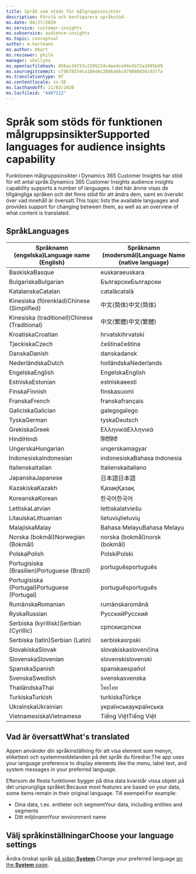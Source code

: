 ```yaml
---
title: Språk som stöds för målgruppsinsikter
description: Förstå och konfigurera språkstöd.
ms.date: 04/27/2020
ms.service: customer-insights
ms.subservice: audience-insights
ms.topic: conceptual
author: m-hartmann
ms.author: mhart
ms.reviewer: philk
manager: shellyha
ms.openlocfilehash: 856ac34f53c2395224c4ee4ce94e5b72a3495b89
ms.sourcegitcommit: cf9b78559ca189d4c2086a66c879098d56c0377a
ms.translationtype: HT
ms.contentlocale: sv-SE
ms.lasthandoff: 11/03/2020
ms.locfileid: "4407112"
---
```

# <a name="supported-languages-for-audience-insights-capability"></a><span data-ttu-id="403be-103">Språk som stöds för funktionen målgruppsinsikter</span><span class="sxs-lookup"><span data-stu-id="403be-103">Supported languages for audience insights capability</span></span>

<span data-ttu-id="403be-104">Funktionen målgruppsinsikter i Dynamics 365 Customer Insights har stöd för ett antal språk.</span><span class="sxs-lookup"><span data-stu-id="403be-104">Dynamics 365 Customer Insights audience insights capability supports a number of languages.</span></span> <span data-ttu-id="403be-105">I det här ämne visas de tillgängliga språken och det finns stöd för att ändra dem, samt en översikt över vad innehåll är översatt.</span><span class="sxs-lookup"><span data-stu-id="403be-105">This topic lists the available languages and provides support for changing between them, as well as an overview of what content is translated.</span></span>

## <a name="languages"></a><span data-ttu-id="403be-106">Språk</span><span class="sxs-lookup"><span data-stu-id="403be-106">Languages</span></span>

| <span data-ttu-id="403be-107">Språknamn (engelska)</span><span class="sxs-lookup"><span data-stu-id="403be-107">Language name (English)</span></span>|  <span data-ttu-id="403be-108">Språknamn (modersmål)</span><span class="sxs-lookup"><span data-stu-id="403be-108">Language Name (native language)</span></span> |
| ------------- | ------------- |
| <span data-ttu-id="403be-109">Baskiska</span><span class="sxs-lookup"><span data-stu-id="403be-109">Basque</span></span> | <span data-ttu-id="403be-110">euskara</span><span class="sxs-lookup"><span data-stu-id="403be-110">euskara</span></span> |
| <span data-ttu-id="403be-111">Bulgariska</span><span class="sxs-lookup"><span data-stu-id="403be-111">Bulgarian</span></span> | <span data-ttu-id="403be-112">Български</span><span class="sxs-lookup"><span data-stu-id="403be-112">Български</span></span> |
| <span data-ttu-id="403be-113">Katalanska</span><span class="sxs-lookup"><span data-stu-id="403be-113">Catalan</span></span> | <span data-ttu-id="403be-114">català</span><span class="sxs-lookup"><span data-stu-id="403be-114">català</span></span> |
| <span data-ttu-id="403be-115">Kinesiska (förenklad)</span><span class="sxs-lookup"><span data-stu-id="403be-115">Chinese (Simplified)</span></span> | <span data-ttu-id="403be-116">中文(简体)</span><span class="sxs-lookup"><span data-stu-id="403be-116">中文(简体)</span></span> |
| <span data-ttu-id="403be-117">Kinesiska (traditionell)</span><span class="sxs-lookup"><span data-stu-id="403be-117">Chinese (Traditional)</span></span> | <span data-ttu-id="403be-118">中文(繁體)</span><span class="sxs-lookup"><span data-stu-id="403be-118">中文(繁體)</span></span> |
| <span data-ttu-id="403be-119">Kroatiska</span><span class="sxs-lookup"><span data-stu-id="403be-119">Croatian</span></span> | <span data-ttu-id="403be-120">hrvatski</span><span class="sxs-lookup"><span data-stu-id="403be-120">hrvatski</span></span> |
| <span data-ttu-id="403be-121">Tjeckiska</span><span class="sxs-lookup"><span data-stu-id="403be-121">Czech</span></span> | <span data-ttu-id="403be-122">čeština</span><span class="sxs-lookup"><span data-stu-id="403be-122">čeština</span></span> |
| <span data-ttu-id="403be-123">Danska</span><span class="sxs-lookup"><span data-stu-id="403be-123">Danish</span></span> | <span data-ttu-id="403be-124">danska</span><span class="sxs-lookup"><span data-stu-id="403be-124">dansk</span></span> |
| <span data-ttu-id="403be-125">Nederländska</span><span class="sxs-lookup"><span data-stu-id="403be-125">Dutch</span></span> | <span data-ttu-id="403be-126">holländska</span><span class="sxs-lookup"><span data-stu-id="403be-126">Nederlands</span></span> |
| <span data-ttu-id="403be-127">Engelska</span><span class="sxs-lookup"><span data-stu-id="403be-127">English</span></span> | <span data-ttu-id="403be-128">Engelska</span><span class="sxs-lookup"><span data-stu-id="403be-128">English</span></span> |
| <span data-ttu-id="403be-129">Estniska</span><span class="sxs-lookup"><span data-stu-id="403be-129">Estonian</span></span> | <span data-ttu-id="403be-130">estniska</span><span class="sxs-lookup"><span data-stu-id="403be-130">eesti</span></span> |
| <span data-ttu-id="403be-131">Finska</span><span class="sxs-lookup"><span data-stu-id="403be-131">Finnish</span></span> | <span data-ttu-id="403be-132">finska</span><span class="sxs-lookup"><span data-stu-id="403be-132">suomi</span></span> |
| <span data-ttu-id="403be-133">Franska</span><span class="sxs-lookup"><span data-stu-id="403be-133">French</span></span> | <span data-ttu-id="403be-134">franska</span><span class="sxs-lookup"><span data-stu-id="403be-134">français</span></span> |
| <span data-ttu-id="403be-135">Galiciska</span><span class="sxs-lookup"><span data-stu-id="403be-135">Galician</span></span> | <span data-ttu-id="403be-136">galego</span><span class="sxs-lookup"><span data-stu-id="403be-136">galego</span></span> |
| <span data-ttu-id="403be-137">Tyska</span><span class="sxs-lookup"><span data-stu-id="403be-137">German</span></span> | <span data-ttu-id="403be-138">tyska</span><span class="sxs-lookup"><span data-stu-id="403be-138">Deutsch</span></span> |
| <span data-ttu-id="403be-139">Grekiska</span><span class="sxs-lookup"><span data-stu-id="403be-139">Greek</span></span> | <span data-ttu-id="403be-140">Ελληνικά</span><span class="sxs-lookup"><span data-stu-id="403be-140">Ελληνικά</span></span> |
| <span data-ttu-id="403be-141">Hindi</span><span class="sxs-lookup"><span data-stu-id="403be-141">Hindi</span></span> | <span data-ttu-id="403be-142">हिंदी</span><span class="sxs-lookup"><span data-stu-id="403be-142">हिंदी</span></span> |
| <span data-ttu-id="403be-143">Ungerska</span><span class="sxs-lookup"><span data-stu-id="403be-143">Hungarian</span></span> | <span data-ttu-id="403be-144">ungerska</span><span class="sxs-lookup"><span data-stu-id="403be-144">magyar</span></span> |
| <span data-ttu-id="403be-145">Indonesiska</span><span class="sxs-lookup"><span data-stu-id="403be-145">Indonesian</span></span> | <span data-ttu-id="403be-146">indonesiska</span><span class="sxs-lookup"><span data-stu-id="403be-146">Bahasa Indonesia</span></span> |
| <span data-ttu-id="403be-147">Italienska</span><span class="sxs-lookup"><span data-stu-id="403be-147">Italian</span></span> | <span data-ttu-id="403be-148">Italienska</span><span class="sxs-lookup"><span data-stu-id="403be-148">italiano</span></span> |
| <span data-ttu-id="403be-149">Japanska</span><span class="sxs-lookup"><span data-stu-id="403be-149">Japanese</span></span> | <span data-ttu-id="403be-150">日本語</span><span class="sxs-lookup"><span data-stu-id="403be-150">日本語</span></span> |
| <span data-ttu-id="403be-151">Kazakiska</span><span class="sxs-lookup"><span data-stu-id="403be-151">Kazakh</span></span> | <span data-ttu-id="403be-152">Қазақ</span><span class="sxs-lookup"><span data-stu-id="403be-152">Қазақ</span></span> |
| <span data-ttu-id="403be-153">Koreanska</span><span class="sxs-lookup"><span data-stu-id="403be-153">Korean</span></span> | <span data-ttu-id="403be-154">한국어</span><span class="sxs-lookup"><span data-stu-id="403be-154">한국어</span></span> |
| <span data-ttu-id="403be-155">Lettiska</span><span class="sxs-lookup"><span data-stu-id="403be-155">Latvian</span></span> | <span data-ttu-id="403be-156">lettiska</span><span class="sxs-lookup"><span data-stu-id="403be-156">latviešu</span></span> |
| <span data-ttu-id="403be-157">Litauiska</span><span class="sxs-lookup"><span data-stu-id="403be-157">Lithuanian</span></span> | <span data-ttu-id="403be-158">lietuvių</span><span class="sxs-lookup"><span data-stu-id="403be-158">lietuvių</span></span> |
| <span data-ttu-id="403be-159">Malajiska</span><span class="sxs-lookup"><span data-stu-id="403be-159">Malay</span></span> | <span data-ttu-id="403be-160">Bahasa Melayu</span><span class="sxs-lookup"><span data-stu-id="403be-160">Bahasa Melayu</span></span> |
| <span data-ttu-id="403be-161">Norska (bokmål)</span><span class="sxs-lookup"><span data-stu-id="403be-161">Norwegian (Bokmål)</span></span> | <span data-ttu-id="403be-162">norska (bokmål)</span><span class="sxs-lookup"><span data-stu-id="403be-162">norsk (bokmål)</span></span> |
| <span data-ttu-id="403be-163">Polska</span><span class="sxs-lookup"><span data-stu-id="403be-163">Polish</span></span> | <span data-ttu-id="403be-164">Polski</span><span class="sxs-lookup"><span data-stu-id="403be-164">Polski</span></span> |
| <span data-ttu-id="403be-165">Portugisiska (Brasilien)</span><span class="sxs-lookup"><span data-stu-id="403be-165">Portuguese (Brazil)</span></span> | <span data-ttu-id="403be-166">português</span><span class="sxs-lookup"><span data-stu-id="403be-166">português</span></span> |
| <span data-ttu-id="403be-167">Portugisiska (Portugal)</span><span class="sxs-lookup"><span data-stu-id="403be-167">Portuguese (Portugal)</span></span> | <span data-ttu-id="403be-168">português</span><span class="sxs-lookup"><span data-stu-id="403be-168">português</span></span> |
| <span data-ttu-id="403be-169">Rumänska</span><span class="sxs-lookup"><span data-stu-id="403be-169">Romanian</span></span> | <span data-ttu-id="403be-170">rumänska</span><span class="sxs-lookup"><span data-stu-id="403be-170">română</span></span> |
| <span data-ttu-id="403be-171">Ryska</span><span class="sxs-lookup"><span data-stu-id="403be-171">Russian</span></span> | <span data-ttu-id="403be-172">Русский</span><span class="sxs-lookup"><span data-stu-id="403be-172">Русский</span></span> |
| <span data-ttu-id="403be-173">Serbiska (kyrillisk)</span><span class="sxs-lookup"><span data-stu-id="403be-173">Serbian (Cyrillic)</span></span> | <span data-ttu-id="403be-174">српски</span><span class="sxs-lookup"><span data-stu-id="403be-174">српски</span></span> |
| <span data-ttu-id="403be-175">Serbiska (latin)</span><span class="sxs-lookup"><span data-stu-id="403be-175">Serbian (Latin)</span></span> | <span data-ttu-id="403be-176">serbiska</span><span class="sxs-lookup"><span data-stu-id="403be-176">srpski</span></span> |
| <span data-ttu-id="403be-177">Slovakiska</span><span class="sxs-lookup"><span data-stu-id="403be-177">Slovak</span></span> | <span data-ttu-id="403be-178">slovakiska</span><span class="sxs-lookup"><span data-stu-id="403be-178">slovenčina</span></span> |
| <span data-ttu-id="403be-179">Slovenska</span><span class="sxs-lookup"><span data-stu-id="403be-179">Slovenian</span></span> | <span data-ttu-id="403be-180">slovenski</span><span class="sxs-lookup"><span data-stu-id="403be-180">slovenski</span></span> |
| <span data-ttu-id="403be-181">Spanska</span><span class="sxs-lookup"><span data-stu-id="403be-181">Spanish</span></span> | <span data-ttu-id="403be-182">spanska</span><span class="sxs-lookup"><span data-stu-id="403be-182">español</span></span> |
| <span data-ttu-id="403be-183">Svenska</span><span class="sxs-lookup"><span data-stu-id="403be-183">Swedish</span></span> | <span data-ttu-id="403be-184">svenska</span><span class="sxs-lookup"><span data-stu-id="403be-184">svenska</span></span> |
| <span data-ttu-id="403be-185">Thailändska</span><span class="sxs-lookup"><span data-stu-id="403be-185">Thai</span></span> | <span data-ttu-id="403be-186">ไทย</span><span class="sxs-lookup"><span data-stu-id="403be-186">ไทย</span></span> |
| <span data-ttu-id="403be-187">Turkiska</span><span class="sxs-lookup"><span data-stu-id="403be-187">Turkish</span></span> | <span data-ttu-id="403be-188">turkiska</span><span class="sxs-lookup"><span data-stu-id="403be-188">Türkçe</span></span> |
| <span data-ttu-id="403be-189">Ukrainska</span><span class="sxs-lookup"><span data-stu-id="403be-189">Ukrainian</span></span> | <span data-ttu-id="403be-190">українська</span><span class="sxs-lookup"><span data-stu-id="403be-190">українська</span></span> |
| <span data-ttu-id="403be-191">Vietnamesiska</span><span class="sxs-lookup"><span data-stu-id="403be-191">Vietnamese</span></span> | <span data-ttu-id="403be-192">Tiếng Việt</span><span class="sxs-lookup"><span data-stu-id="403be-192">Tiếng Việt</span></span> |

## <a name="whats-translated"></a><span data-ttu-id="403be-193">Vad är översatt</span><span class="sxs-lookup"><span data-stu-id="403be-193">What's translated</span></span>

<span data-ttu-id="403be-194">Appen använder din språkinställning för att visa element som menyn, etikettext och systemmeddelanden på det språk du föredrar.</span><span class="sxs-lookup"><span data-stu-id="403be-194">The app uses your language preference to display elements like the menu, label text, and system messages in your preferred language.</span></span>

<span data-ttu-id="403be-195">Eftersom de flesta funktioner bygger på dina data kvarstår vissa objekt på det ursprungliga språket.</span><span class="sxs-lookup"><span data-stu-id="403be-195">Because most features are based on your data, some items remain in their original language.</span></span> <span data-ttu-id="403be-196">Till exempel:</span><span class="sxs-lookup"><span data-stu-id="403be-196">For example:</span></span>

- <span data-ttu-id="403be-197">Dina data, t.ex. entiteter och segment</span><span class="sxs-lookup"><span data-stu-id="403be-197">Your data, including entities and segments</span></span>
- <span data-ttu-id="403be-198">Ditt miljönamn</span><span class="sxs-lookup"><span data-stu-id="403be-198">Your environment name</span></span>

## <a name="choose-your-language-settings"></a><span data-ttu-id="403be-199">Välj språkinställningar</span><span class="sxs-lookup"><span data-stu-id="403be-199">Choose your language settings</span></span>  

<span data-ttu-id="403be-200">Ändra önskat språk [på sidan **System**](system.md).</span><span class="sxs-lookup"><span data-stu-id="403be-200">Change your preferred language [on the **System** page](system.md).</span></span>
